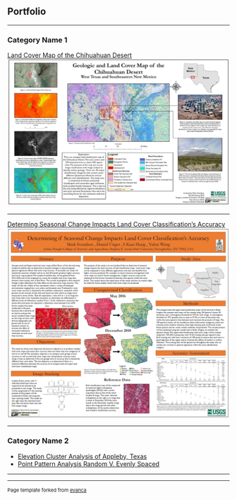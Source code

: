## Portfolio

---

### Category Name 1 

[Land Cover Map of the Chihuahuan Desert](/pdf/marksvendsen_landcover.pdf)
<img src="images/landcover.JPG?raw=true"/>

---
[Determing Seasonal Change Impacts Land Cover Classification’s Accuracy](/pdf/marksvendsen_poster.pdf)
<img src="images/change.JPG?raw=true"/>

---

### Category Name 2

- [Elevation Cluster Analysis of Appleby, Texas](https://arcg.is/1KOC45)
- [Point Pattern Analysis Random V. Evenly Spaced](https://arcg.is/SXe4b)

---




---
<p style="font-size:11px">Page template forked from <a href="https://github.com/evanca/quick-portfolio">evanca</a></p>
<!-- Remove above link if you don't want to attibute -->
